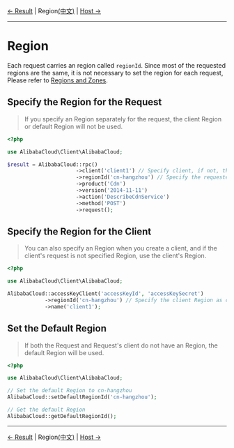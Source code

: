 [← Result](/docs/en-US/4-Result.md) | Region[(中文)](/docs/zh-CN/5-Region.md) | [Host →](/docs/en-US/6-Host.md)
***

# Region
Each request carries an region called `regionId`. Since most of the requested regions are the same, it is not necessary to set the region for each request, Please refer to [Regions and Zones][regions].

## Specify the Region for the Request
> If you specify an Region separately for the request, the client Region or default Region will not be used.
```php
<?php

use AlibabaCloud\Client\AlibabaCloud;

$result = AlibabaCloud::rpc()
                      ->client('client1') // Specify client, if not, the default client is used by default
                      ->regionId('cn-hangzhou') // Specify the requested Region as cn-hangzhou
                      ->product('Cdn')
                      ->version('2014-11-11')
                      ->action('DescribeCdnService')
                      ->method('POST')
                      ->request();
```

## Specify the Region for the Client
> You can also specify an Region when you create a client, and if the client's request is not specified Region, use the client's Region.
```php
<?php

use AlibabaCloud\Client\AlibabaCloud;

AlibabaCloud::accessKeyClient('accessKeyId', 'accessKeySecret')
            ->regionId('cn-hangzhou') // Specify the client Region as cn-hangzhou
            ->name('client1');
```

## Set the Default Region
> If both the Request and Request's client do not have an Region, the default Region will be used.
```php
<?php

use AlibabaCloud\Client\AlibabaCloud;

// Set the default Region to cn-hangzhou
AlibabaCloud::setDefaultRegionId('cn-hangzhou');

// Get the default Region
AlibabaCloud::getDefaultRegionId();
```

***
[← Result](/docs/en-US/4-Result.md) | Region[(中文)](/docs/zh-CN/5-Region.md) | [Host →](/docs/en-US/6-Host.md)

[regions]: https://www.alibabacloud.com/help/doc-detail/40654.html
